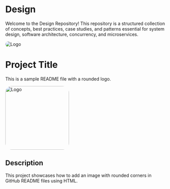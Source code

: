 
# Design

Welcome to the Design Repository! This repository is a structured collection of concepts, best practices, case studies, and patterns essential for system design, software architecture, concurrency, and microservices.


<style>
  img {
    border-radius: 20px;
  }
</style>

![Logo](https://cdn-images-1.medium.com/v2/resize:fit:1200/0*l2EhsRihamLCatk9.jpg)


# Project Title

This is a sample README file with a rounded logo.

<img src="https://cdn-images-1.medium.com/v2/resize:fit:1200/0*l2EhsRihamLCatk9.jpg" alt="Logo" width="200" style="border-radius: 20px;">

## Description

This project showcases how to add an image with rounded corners in GitHub README files using HTML.
